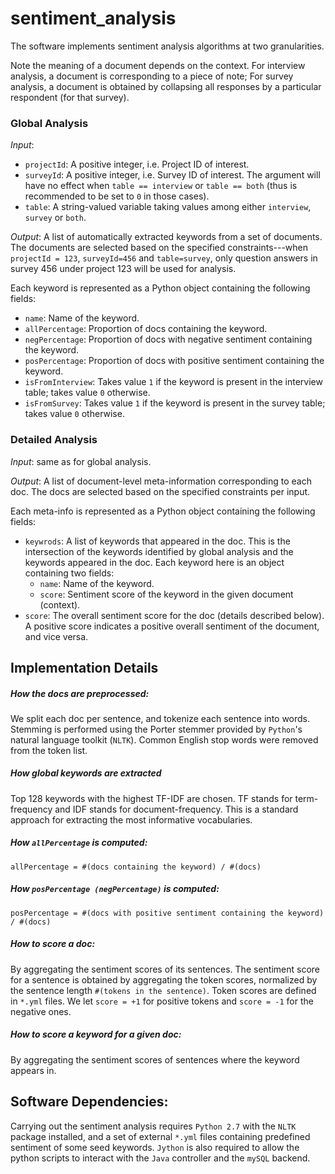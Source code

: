 # sentiment_analysis

The software implements sentiment analysis algorithms at two granularities. 

Note the meaning of a document depends on the context. 
For interview analysis, a document is corresponding to a piece of note;
For survey analysis, a document is obtained by collapsing all responses by a particular respondent (for that survey). 

### Global Analysis

*Input*:
* `projectId`: A positive integer, i.e. Project ID of interest.
* `surveyId`: A positive integer, i.e. Survey ID of interest. The argument will have no effect when `table == interview` or `table == both` (thus is recommended to be set to `0` in those cases).
* `table`: A string-valued variable taking values among either `interview`, `survey` or `both`. 

*Output*: A list of automatically extracted keywords from a set of documents. The documents are selected based on the specified constraints---when `projectId = 123`, `surveyId=456` and `table=survey`, only question answers in survey 456 under project 123 will be used for analysis.

Each keyword is represented as a Python object containing the following fields:
* `name`: Name of the keyword.
* `allPercentage`: Proportion of docs containing the keyword.
* `negPercentage`: Proportion of docs with negative sentiment containing the keyword.
* `posPercentage`: Proportion of docs with positive sentiment containing the keyword.
* `isFromInterview`: Takes value `1` if the keyword is present in the interview table; takes value `0` otherwise.
* `isFromSurvey`: Takes value `1` if the keyword is present in the survey table; takes value `0` otherwise.

### Detailed Analysis

*Input*:
same as for global analysis. 

*Output*: A list of document-level meta-information corresponding to each doc. The docs are selected based on the specified constraints per input.

Each meta-info is represented as a Python object containing the following fields:
* `keywrods`: A list of keywords that appeared in the doc. This is the intersection of the keywords identified by global analysis and the keywords appeared in the doc. Each keyword here is an object containing two fields:
  - `name`: Name of the keyword.
  - `score`: Sentiment score of the keyword in the given document (context). 
* `score`: The overall sentiment score for the doc (details described below). A positive score indicates a positive overall sentiment of the document, and vice versa.

## Implementation Details

##### How the docs are preprocessed:
We split each doc per sentence, and tokenize each sentence into words. Stemming is performed using the Porter stemmer provided by `Python`'s natural language toolkit (`NLTK`). Common English stop words were removed from the token list.

##### How global keywords are extracted
Top 128 keywords with the highest TF-IDF are chosen. TF stands for term-frequency and IDF stands for document-frequency. This is a standard approach for extracting the most informative vocabularies. 

##### How `allPercentage` is computed:
```
allPercentage = #(docs containing the keyword) / #(docs)
```

##### How `posPercentage (negPercentage)` is computed:
```
posPercentage = #(docs with positive sentiment containing the keyword) / #(docs)
```

##### How to score a doc:
By aggregating the sentiment scores of its sentences. The sentiment score for a sentence is obtained by aggregating the token scores, normalized by the sentence length `#(tokens in the sentence)`. Token scores are defined in `*.yml` files. We let `score = +1` for positive tokens and `score = -1` for the negative ones. 

##### How to score a keyword for a given doc:
By aggregating the sentiment scores of sentences where the keyword appears in. 

## Software Dependencies:

Carrying out the sentiment analysis requires `Python 2.7` with the `NLTK` package installed, and a set of external `*.yml` files containing predefined sentiment of some seed keywords. `Jython` is also required to allow the python scripts to interact with the `Java` controller and the `mySQL` backend. 
